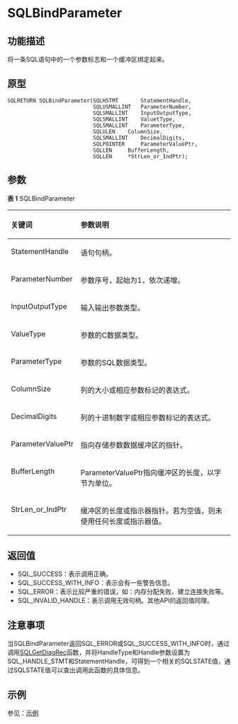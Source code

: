 # SQLBindParameter

## 功能描述<a name="zh-cn_topic_0238272887_zh-cn_topic_0237120417_zh-cn_topic_0059778788_s9699227cd3d64b43b542e3e3b9a52f37"></a>

将一条SQL语句中的一个参数标志和一个缓冲区绑定起来。

## 原型<a name="zh-cn_topic_0238272887_zh-cn_topic_0237120417_zh-cn_topic_0059778788_s76c0a779ab1c478c810142eb2525b643"></a>

```
SQLRETURN SQLBindParameter(SQLHSTMT       StatementHandle,
                           SQLUSMALLINT   ParameterNumber,
                           SQLSMALLINT    InputOutputType,
                           SQLSMALLINT    ValuetType,
                           SQLSMALLINT    ParameterType,
                           SQLULEN    ColumnSize,
                           SQLSMALLINT    DecimalDigits,
                           SQLPOINTER     ParameterValuePtr,
                           SQLLEN     BufferLength,
                           SQLLEN     *StrLen_or_IndPtr);
```

## 参数<a name="zh-cn_topic_0238272887_zh-cn_topic_0237120417_zh-cn_topic_0059778788_s162b61a3e0d64b3286e3070aee689350"></a>

**表 1**  SQLBindParameter

<a name="zh-cn_topic_0238272887_zh-cn_topic_0237120417_zh-cn_topic_0059778788_t166b5c8088984234b84efa5befc8b9ff"></a>
<table><thead align="left"><tr id="zh-cn_topic_0238272887_zh-cn_topic_0237120417_zh-cn_topic_0059778788_r91d6d73f70244428914a6ac0142e6fab"><th class="cellrowborder" valign="top" width="24.5%" id="mcps1.2.3.1.1"><p id="zh-cn_topic_0238272887_zh-cn_topic_0237120417_zh-cn_topic_0059778788_ab99afd2345e74b028bde2115983e0575"><a name="zh-cn_topic_0238272887_zh-cn_topic_0237120417_zh-cn_topic_0059778788_ab99afd2345e74b028bde2115983e0575"></a><a name="zh-cn_topic_0238272887_zh-cn_topic_0237120417_zh-cn_topic_0059778788_ab99afd2345e74b028bde2115983e0575"></a><strong id="zh-cn_topic_0238272887_zh-cn_topic_0237120417_zh-cn_topic_0059778788_a48281eac14174c9db80a59f455a8a591"><a name="zh-cn_topic_0238272887_zh-cn_topic_0237120417_zh-cn_topic_0059778788_a48281eac14174c9db80a59f455a8a591"></a><a name="zh-cn_topic_0238272887_zh-cn_topic_0237120417_zh-cn_topic_0059778788_a48281eac14174c9db80a59f455a8a591"></a>关键词</strong></p>
</th>
<th class="cellrowborder" valign="top" width="75.5%" id="mcps1.2.3.1.2"><p id="zh-cn_topic_0238272887_zh-cn_topic_0237120417_zh-cn_topic_0059778788_a8f9bf322b61b4803b2a35c920f19f664"><a name="zh-cn_topic_0238272887_zh-cn_topic_0237120417_zh-cn_topic_0059778788_a8f9bf322b61b4803b2a35c920f19f664"></a><a name="zh-cn_topic_0238272887_zh-cn_topic_0237120417_zh-cn_topic_0059778788_a8f9bf322b61b4803b2a35c920f19f664"></a><strong id="zh-cn_topic_0238272887_zh-cn_topic_0237120417_zh-cn_topic_0059778788_ad9a3572977cb4132bf5f5388dffd27cb"><a name="zh-cn_topic_0238272887_zh-cn_topic_0237120417_zh-cn_topic_0059778788_ad9a3572977cb4132bf5f5388dffd27cb"></a><a name="zh-cn_topic_0238272887_zh-cn_topic_0237120417_zh-cn_topic_0059778788_ad9a3572977cb4132bf5f5388dffd27cb"></a>参数说明</strong></p>
</th>
</tr>
</thead>
<tbody><tr id="zh-cn_topic_0238272887_zh-cn_topic_0237120417_zh-cn_topic_0059778788_r80a5189869914c0084cfe86e534f96e9"><td class="cellrowborder" valign="top" width="24.5%" headers="mcps1.2.3.1.1 "><p id="zh-cn_topic_0238272887_zh-cn_topic_0237120417_zh-cn_topic_0059778788_aba9fe70a94744ea59b0d184e2e7567c8"><a name="zh-cn_topic_0238272887_zh-cn_topic_0237120417_zh-cn_topic_0059778788_aba9fe70a94744ea59b0d184e2e7567c8"></a><a name="zh-cn_topic_0238272887_zh-cn_topic_0237120417_zh-cn_topic_0059778788_aba9fe70a94744ea59b0d184e2e7567c8"></a>StatementHandle</p>
</td>
<td class="cellrowborder" valign="top" width="75.5%" headers="mcps1.2.3.1.2 "><p id="zh-cn_topic_0238272887_zh-cn_topic_0237120417_zh-cn_topic_0059778788_a2a735c4a026b49b89f4adf01293ca3c8"><a name="zh-cn_topic_0238272887_zh-cn_topic_0237120417_zh-cn_topic_0059778788_a2a735c4a026b49b89f4adf01293ca3c8"></a><a name="zh-cn_topic_0238272887_zh-cn_topic_0237120417_zh-cn_topic_0059778788_a2a735c4a026b49b89f4adf01293ca3c8"></a>语句句柄。</p>
</td>
</tr>
<tr id="zh-cn_topic_0238272887_zh-cn_topic_0237120417_zh-cn_topic_0059778788_rbfc5f8db132f4590a645ebdec17aea87"><td class="cellrowborder" valign="top" width="24.5%" headers="mcps1.2.3.1.1 "><p id="zh-cn_topic_0238272887_zh-cn_topic_0237120417_zh-cn_topic_0059778788_ae97a93d555d54e49b1b149309f52aebb"><a name="zh-cn_topic_0238272887_zh-cn_topic_0237120417_zh-cn_topic_0059778788_ae97a93d555d54e49b1b149309f52aebb"></a><a name="zh-cn_topic_0238272887_zh-cn_topic_0237120417_zh-cn_topic_0059778788_ae97a93d555d54e49b1b149309f52aebb"></a>ParameterNumber</p>
</td>
<td class="cellrowborder" valign="top" width="75.5%" headers="mcps1.2.3.1.2 "><p id="zh-cn_topic_0238272887_zh-cn_topic_0237120417_zh-cn_topic_0059778788_a38c7f3bf2112431197c7d37f193063b3"><a name="zh-cn_topic_0238272887_zh-cn_topic_0237120417_zh-cn_topic_0059778788_a38c7f3bf2112431197c7d37f193063b3"></a><a name="zh-cn_topic_0238272887_zh-cn_topic_0237120417_zh-cn_topic_0059778788_a38c7f3bf2112431197c7d37f193063b3"></a>参数序号，起始为1，依次递增。</p>
</td>
</tr>
<tr id="zh-cn_topic_0238272887_zh-cn_topic_0237120417_zh-cn_topic_0059778788_re0aa5f8a651546acad800610a3c864d2"><td class="cellrowborder" valign="top" width="24.5%" headers="mcps1.2.3.1.1 "><p id="zh-cn_topic_0238272887_zh-cn_topic_0237120417_zh-cn_topic_0059778788_a542ace8688914a71aa9660b9a63a4175"><a name="zh-cn_topic_0238272887_zh-cn_topic_0237120417_zh-cn_topic_0059778788_a542ace8688914a71aa9660b9a63a4175"></a><a name="zh-cn_topic_0238272887_zh-cn_topic_0237120417_zh-cn_topic_0059778788_a542ace8688914a71aa9660b9a63a4175"></a>InputOutputType</p>
</td>
<td class="cellrowborder" valign="top" width="75.5%" headers="mcps1.2.3.1.2 "><p id="zh-cn_topic_0238272887_zh-cn_topic_0237120417_zh-cn_topic_0059778788_a67d55944cdf147b7abf45df54771b275"><a name="zh-cn_topic_0238272887_zh-cn_topic_0237120417_zh-cn_topic_0059778788_a67d55944cdf147b7abf45df54771b275"></a><a name="zh-cn_topic_0238272887_zh-cn_topic_0237120417_zh-cn_topic_0059778788_a67d55944cdf147b7abf45df54771b275"></a>输入输出参数类型。</p>
</td>
</tr>
<tr id="zh-cn_topic_0238272887_zh-cn_topic_0237120417_zh-cn_topic_0059778788_r332073e3d0f043b4abebf6b649aa38e8"><td class="cellrowborder" valign="top" width="24.5%" headers="mcps1.2.3.1.1 "><p id="zh-cn_topic_0238272887_zh-cn_topic_0237120417_zh-cn_topic_0059778788_ac3e0b43615114ea18bb09d92c11adf6c"><a name="zh-cn_topic_0238272887_zh-cn_topic_0237120417_zh-cn_topic_0059778788_ac3e0b43615114ea18bb09d92c11adf6c"></a><a name="zh-cn_topic_0238272887_zh-cn_topic_0237120417_zh-cn_topic_0059778788_ac3e0b43615114ea18bb09d92c11adf6c"></a>ValueType</p>
</td>
<td class="cellrowborder" valign="top" width="75.5%" headers="mcps1.2.3.1.2 "><p id="zh-cn_topic_0238272887_zh-cn_topic_0237120417_zh-cn_topic_0059778788_ae42673fcd8a54f449f37875df76b0ebf"><a name="zh-cn_topic_0238272887_zh-cn_topic_0237120417_zh-cn_topic_0059778788_ae42673fcd8a54f449f37875df76b0ebf"></a><a name="zh-cn_topic_0238272887_zh-cn_topic_0237120417_zh-cn_topic_0059778788_ae42673fcd8a54f449f37875df76b0ebf"></a>参数的C数据类型。</p>
</td>
</tr>
<tr id="zh-cn_topic_0238272887_zh-cn_topic_0237120417_zh-cn_topic_0059778788_ra23f8475a1184092a403292abdee5ece"><td class="cellrowborder" valign="top" width="24.5%" headers="mcps1.2.3.1.1 "><p id="zh-cn_topic_0238272887_zh-cn_topic_0237120417_zh-cn_topic_0059778788_ab9fe2bd9b3a0439c8c8a9852d543df24"><a name="zh-cn_topic_0238272887_zh-cn_topic_0237120417_zh-cn_topic_0059778788_ab9fe2bd9b3a0439c8c8a9852d543df24"></a><a name="zh-cn_topic_0238272887_zh-cn_topic_0237120417_zh-cn_topic_0059778788_ab9fe2bd9b3a0439c8c8a9852d543df24"></a>ParameterType</p>
</td>
<td class="cellrowborder" valign="top" width="75.5%" headers="mcps1.2.3.1.2 "><p id="zh-cn_topic_0238272887_zh-cn_topic_0237120417_zh-cn_topic_0059778788_a40ece0f98d3445e0ac05fce8b19e2e2d"><a name="zh-cn_topic_0238272887_zh-cn_topic_0237120417_zh-cn_topic_0059778788_a40ece0f98d3445e0ac05fce8b19e2e2d"></a><a name="zh-cn_topic_0238272887_zh-cn_topic_0237120417_zh-cn_topic_0059778788_a40ece0f98d3445e0ac05fce8b19e2e2d"></a>参数的SQL数据类型。</p>
</td>
</tr>
<tr id="zh-cn_topic_0238272887_zh-cn_topic_0237120417_zh-cn_topic_0059778788_reec698a0759b4b91b1a4bf2ed956d042"><td class="cellrowborder" valign="top" width="24.5%" headers="mcps1.2.3.1.1 "><p id="zh-cn_topic_0238272887_zh-cn_topic_0237120417_zh-cn_topic_0059778788_a92c4984ebdb349bd995ed0f66e10425e"><a name="zh-cn_topic_0238272887_zh-cn_topic_0237120417_zh-cn_topic_0059778788_a92c4984ebdb349bd995ed0f66e10425e"></a><a name="zh-cn_topic_0238272887_zh-cn_topic_0237120417_zh-cn_topic_0059778788_a92c4984ebdb349bd995ed0f66e10425e"></a>ColumnSize</p>
</td>
<td class="cellrowborder" valign="top" width="75.5%" headers="mcps1.2.3.1.2 "><p id="zh-cn_topic_0238272887_zh-cn_topic_0237120417_zh-cn_topic_0059778788_a5e0d64700aa940ee804879dd6768b0f9"><a name="zh-cn_topic_0238272887_zh-cn_topic_0237120417_zh-cn_topic_0059778788_a5e0d64700aa940ee804879dd6768b0f9"></a><a name="zh-cn_topic_0238272887_zh-cn_topic_0237120417_zh-cn_topic_0059778788_a5e0d64700aa940ee804879dd6768b0f9"></a>列的大小或相应参数标记的表达式。</p>
</td>
</tr>
<tr id="zh-cn_topic_0238272887_zh-cn_topic_0237120417_zh-cn_topic_0059778788_re2a37f4b1bb8448ba74b9064a3a05c9f"><td class="cellrowborder" valign="top" width="24.5%" headers="mcps1.2.3.1.1 "><p id="zh-cn_topic_0238272887_zh-cn_topic_0237120417_zh-cn_topic_0059778788_aefdadd300b494ce0a5512fead99fb5e0"><a name="zh-cn_topic_0238272887_zh-cn_topic_0237120417_zh-cn_topic_0059778788_aefdadd300b494ce0a5512fead99fb5e0"></a><a name="zh-cn_topic_0238272887_zh-cn_topic_0237120417_zh-cn_topic_0059778788_aefdadd300b494ce0a5512fead99fb5e0"></a>DecimalDigits</p>
</td>
<td class="cellrowborder" valign="top" width="75.5%" headers="mcps1.2.3.1.2 "><p id="zh-cn_topic_0238272887_zh-cn_topic_0237120417_zh-cn_topic_0059778788_a379515ac9fd74567b157544739ab88ba"><a name="zh-cn_topic_0238272887_zh-cn_topic_0237120417_zh-cn_topic_0059778788_a379515ac9fd74567b157544739ab88ba"></a><a name="zh-cn_topic_0238272887_zh-cn_topic_0237120417_zh-cn_topic_0059778788_a379515ac9fd74567b157544739ab88ba"></a>列的十进制数字或相应参数标记的表达式。</p>
</td>
</tr>
<tr id="zh-cn_topic_0238272887_zh-cn_topic_0237120417_zh-cn_topic_0059778788_ra28cbb7708ff43208021481712908d30"><td class="cellrowborder" valign="top" width="24.5%" headers="mcps1.2.3.1.1 "><p id="zh-cn_topic_0238272887_zh-cn_topic_0237120417_zh-cn_topic_0059778788_ae87365429a5045a3908e618122f0163f"><a name="zh-cn_topic_0238272887_zh-cn_topic_0237120417_zh-cn_topic_0059778788_ae87365429a5045a3908e618122f0163f"></a><a name="zh-cn_topic_0238272887_zh-cn_topic_0237120417_zh-cn_topic_0059778788_ae87365429a5045a3908e618122f0163f"></a>ParameterValuePtr</p>
</td>
<td class="cellrowborder" valign="top" width="75.5%" headers="mcps1.2.3.1.2 "><p id="zh-cn_topic_0238272887_zh-cn_topic_0237120417_zh-cn_topic_0059778788_a388c85fcf1d54f499c48bdd7bd7456ce"><a name="zh-cn_topic_0238272887_zh-cn_topic_0237120417_zh-cn_topic_0059778788_a388c85fcf1d54f499c48bdd7bd7456ce"></a><a name="zh-cn_topic_0238272887_zh-cn_topic_0237120417_zh-cn_topic_0059778788_a388c85fcf1d54f499c48bdd7bd7456ce"></a>指向存储参数数据缓冲区的指针。</p>
</td>
</tr>
<tr id="zh-cn_topic_0238272887_zh-cn_topic_0237120417_zh-cn_topic_0059778788_re149a134df7043bba456a4e5fb646e69"><td class="cellrowborder" valign="top" width="24.5%" headers="mcps1.2.3.1.1 "><p id="zh-cn_topic_0238272887_zh-cn_topic_0237120417_zh-cn_topic_0059778788_a021f3639580d41fa8b5f1f455f228b3b"><a name="zh-cn_topic_0238272887_zh-cn_topic_0237120417_zh-cn_topic_0059778788_a021f3639580d41fa8b5f1f455f228b3b"></a><a name="zh-cn_topic_0238272887_zh-cn_topic_0237120417_zh-cn_topic_0059778788_a021f3639580d41fa8b5f1f455f228b3b"></a>BufferLength</p>
</td>
<td class="cellrowborder" valign="top" width="75.5%" headers="mcps1.2.3.1.2 "><p id="zh-cn_topic_0238272887_zh-cn_topic_0237120417_zh-cn_topic_0059778788_ac1a88ae8528240a589d326bd7af4db80"><a name="zh-cn_topic_0238272887_zh-cn_topic_0237120417_zh-cn_topic_0059778788_ac1a88ae8528240a589d326bd7af4db80"></a><a name="zh-cn_topic_0238272887_zh-cn_topic_0237120417_zh-cn_topic_0059778788_ac1a88ae8528240a589d326bd7af4db80"></a>ParameterValuePtr指向缓冲区的长度，以字节为单位。</p>
</td>
</tr>
<tr id="zh-cn_topic_0238272887_zh-cn_topic_0237120417_zh-cn_topic_0059778788_r939b4149143c407e8127be7c1f123b0e"><td class="cellrowborder" valign="top" width="24.5%" headers="mcps1.2.3.1.1 "><p id="zh-cn_topic_0238272887_zh-cn_topic_0237120417_zh-cn_topic_0059778788_a367c93b4bf5a4677bb987328966c3fe5"><a name="zh-cn_topic_0238272887_zh-cn_topic_0237120417_zh-cn_topic_0059778788_a367c93b4bf5a4677bb987328966c3fe5"></a><a name="zh-cn_topic_0238272887_zh-cn_topic_0237120417_zh-cn_topic_0059778788_a367c93b4bf5a4677bb987328966c3fe5"></a>StrLen_or_IndPtr</p>
</td>
<td class="cellrowborder" valign="top" width="75.5%" headers="mcps1.2.3.1.2 "><p id="zh-cn_topic_0238272887_zh-cn_topic_0237120417_zh-cn_topic_0059778788_a5d04fd9a5a6548588ddc1f87ea874a8e"><a name="zh-cn_topic_0238272887_zh-cn_topic_0237120417_zh-cn_topic_0059778788_a5d04fd9a5a6548588ddc1f87ea874a8e"></a><a name="zh-cn_topic_0238272887_zh-cn_topic_0237120417_zh-cn_topic_0059778788_a5d04fd9a5a6548588ddc1f87ea874a8e"></a>缓冲区的长度或指示器指针。若为空值，则未使用任何长度或指示器值。</p>
</td>
</tr>
</tbody>
</table>

## 返回值<a name="zh-cn_topic_0238272887_zh-cn_topic_0237120417_zh-cn_topic_0059778788_sf9532352851949c9964aaeead0bbc405"></a>

-   SQL\_SUCCESS：表示调用正确。
-   SQL\_SUCCESS\_WITH\_INFO：表示会有一些警告信息。
-   SQL\_ERROR：表示比较严重的错误，如：内存分配失败、建立连接失败等。
-   SQL\_INVALID\_HANDLE：表示调用无效句柄。其他API的返回值同理。

## 注意事项<a name="zh-cn_topic_0238272887_zh-cn_topic_0237120417_zh-cn_topic_0059778788_sfacc96eeb1b648f49f9dc26fd0a1366c"></a>

当SQLBindParameter返回SQL\_ERROR或SQL\_SUCCESS\_WITH\_INFO时，通过调用[SQLGetDiagRec](SQLGetDiagRec.md)函数，并将HandleType和Handle参数设置为SQL\_HANDLE\_STMT和StatementHandle，可得到一个相关的SQLSTATE值，通过SQLSTATE值可以查出调用此函数的具体信息。

## 示例<a name="zh-cn_topic_0238272887_zh-cn_topic_0237120417_zh-cn_topic_0059778788_sb33a1598a85f4ab581fd17d40e3db274"></a>

参见：[示例](示例-2.md)
